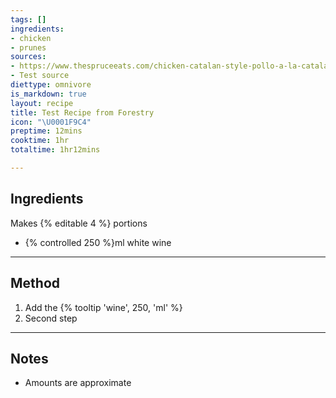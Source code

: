 ```yaml
---
tags: []
ingredients:
- chicken
- prunes
sources:
- https://www.thespruceeats.com/chicken-catalan-style-pollo-a-la-catalana-3083360
- Test source
diettype: omnivore
is_markdown: true
layout: recipe
title: Test Recipe from Forestry
icon: "\U0001F9C4"
preptime: 12mins
cooktime: 1hr
totaltime: 1hr12mins

---
```

## Ingredients

Makes {% editable 4 %} portions

* {% controlled 250 %}ml white wine

***

## Method

1. Add the {% tooltip 'wine', 250, 'ml' %}
2. Second step

***

## Notes

* Amounts are approximate